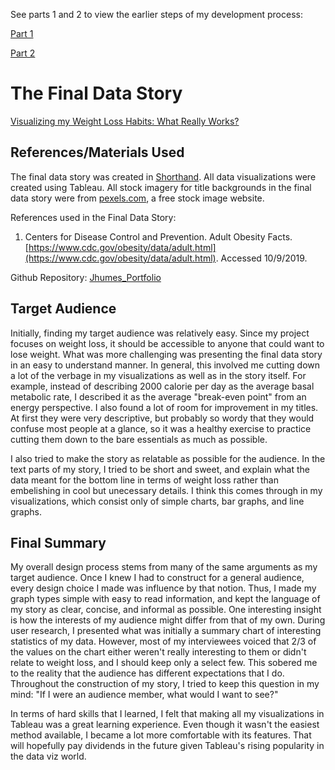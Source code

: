 See parts 1 and 2 to view the earlier steps of my development process:

[Part 1](https://jhumes.github.io/Humes-Portfolio/Final_Project/Part1)

[Part 2](https://jhumes.github.io/Humes-Portfolio/Final_Project/part2)

# The Final Data Story

[Visualizing my Weight Loss Habits: What Really Works?](https://carnegiemellon.shorthandstories.com/visualizing-my-weight-loss-habits/index.html)

## References/Materials Used

The final data story was created in [Shorthand](www.shorthand.com).
All data visualizations were created using Tableau.
All stock imagery for title backgrounds in the final data story were from [pexels.com](www.pexels.com), a free stock image website.

References used in the Final Data Story:
1. Centers for Disease Control and Prevention. Adult Obesity Facts. [https://www.cdc.gov/obesity/data/adult.html](https://www.cdc.gov/obesity/data/adult.html). Accessed 10/9/2019.

Github Repository:
[Jhumes_Portfolio](https://github.com/jhumes/Humes-Portfolio)

## Target Audience

Initially, finding my target audience was relatively easy. Since my project focuses on weight loss, it should be accessible to anyone that could want to lose weight. What was more challenging was presenting the final data story in an easy to understand manner. In general, this involved me cutting down a lot of the verbage in my visualizations as well as in the story itself. For example, instead of describing 2000 calorie per day as the average basal metabolic rate, I described it as the average "break-even point" from an energy perspective. I also found a lot of room for improvement in my titles. At first they were very descriptive, but probably so wordy that they would confuse most people at a glance, so it was a healthy exercise to practice cutting them down to the bare essentials as much as possible.

I also tried to make the story as relatable as possible for the audience. In the text parts of my story, I tried to be short and sweet, and explain what the data meant for the bottom line in terms of weight loss rather than embelishing in cool but unecessary details. I think this comes through in my visualizations, which consist only of simple charts, bar graphs, and line graphs.

## Final Summary

My overall design process stems from many of the same arguments as my target audience. Once I knew I had to construct for a general audience, every design choice I made was influence by that notion. Thus, I made my graph types simple with easy to read information, and kept the language of my story as clear, concise, and informal as possible. One interesting insight is how the interests of my audience might differ from that of my own. During user research, I presented what was initially a summary chart of interesting statistics of my data. However, most of my interviewees voiced that 2/3 of the values on the chart either weren't really interesting to them or didn't relate to weight loss, and I should keep only a select few. This sobered me to the reality that the audience has different expectations that I do. Throughout the construction of my story, I tried to keep this question in my mind: "If I were an audience member, what would I want to see?"

In terms of hard skills that I learned, I felt that making all my visualizations in Tableau was a great learning experience. Even though it wasn't the easiest method available, I became a lot more comfortable with its features. That will hopefully pay dividends in the future given Tableau's rising popularity in the data viz world.
